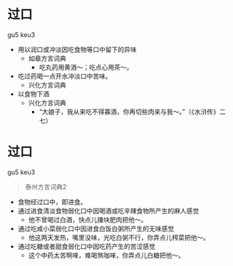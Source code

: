 # 过口
gu5 keu3
+ 用以润口或冲淡因吃食物等口中留下的异味
  * 如皋方言词典
    - 吃丸药用黄酒～；吃点心用茶～。
+ 吃过药喝一点开水冲淡口中苦味。
  * 兴化方言词典
+ 以食物下酒
  * 兴化方言词典
    - “大娘子，我从来吃不得寡酒，你再切些肉来与我～。”（《水浒传》二七）


# 过口
gu5 keu3
> 泰州方言词典2
- 食物经过口中，即进食。
- 通过进食清淡食物弱化口中因喝酒或吃辛辣食物所产生的麻人感觉
  - 他不曾喝过白酒，快点儿搛块肥肉把他～。
- 通过吃咸小菜弱化口中因进食白饭白粥所产生的无味感觉
  - 他这两天发热，嘴里没味，光吃白粥不行，你弄点儿榨菜把他～。
- 通过吃糖或者甜食弱化口中因吃药产生的苦涩感觉
  - 这个中药太苦啊唻，难喝煞咖唻，你弄点儿白糖把他～。